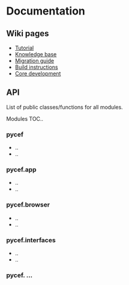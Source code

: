 # Documentation


## Wiki pages

* [Tutorial](Tutorial.md)
* [Knowledge base](Knowledge-base.md)
* [Migration guide](Migration-guide.md)
* [Build instructions](Build-instructions.md)
* [Core development](Core-development.md)


## API

List of public classes/functions for all modules.

Modules TOC..


### pycef

* ..
* ..

### pycef.app

* ..
* ..

### pycef.browser

* ..
* ..

### pycef.interfaces

* ..
* ..

### pycef. ...
